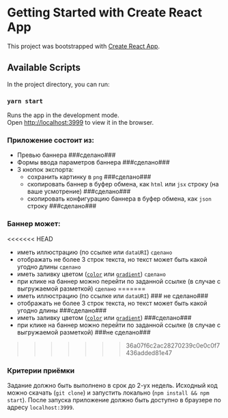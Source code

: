 # Getting Started with Create React App

This project was bootstrapped with [Create React App](https://github.com/facebook/create-react-app).

## Available Scripts

In the project directory, you can run:

### `yarn start`

Runs the app in the development mode.\
Open [http://localhost:3999](http://localhost:3000) to view it in the browser.


### Приложение состоит из:   
* Превью баннера ###сделано###
* Формы ввода параметров баннера ###сделано###
* 3 кнопок экспорта:
    * сохранить картинку в `png` ###сделано###
    * скопировать баннер в буфер обмена, как `html` или `jsx` строку (на ваше усмотрение) ###сделано###
    * скопировать конфигурацию баннера в буфер обмена, как `json` строку ###сделано###

### Баннер может:
<<<<<<< HEAD
* иметь иллюстрацию (по ссылке или `dataURI`) `сделано`
* отображать не более 3 строк текста, но текст может быть какой угодно длины `сделано`
* иметь заливку цветом ([`color`](https://developer.mozilla.org/ru/docs/Web/CSS/color_value) или [`gradient`](https://developer.mozilla.org/ru/docs/Web/CSS/gradient)) `сделано`
* при клике на баннер можно перейти по заданной ссылке (в случае с выгружаемой разметкой) `сделано`
=======
* иметь иллюстрацию (по ссылке или `dataURI`) ### не сделано###
* отображать не более 3 строк текста, но текст может быть какой угодно длины ###сделано###
* иметь заливку цветом ([`color`](https://developer.mozilla.org/ru/docs/Web/CSS/color_value) или [`gradient`](https://developer.mozilla.org/ru/docs/Web/CSS/gradient)) ###сделано###
* при клике на баннер можно перейти по заданной ссылке (в случае с выгружаемой разметкой) ###не сделано###
>>>>>>> 36a07f6c2ac28270239c0e0c0f7436added81e47

### Критерии приёмки
Задание должно быть выполнено в срок до 2-ух недель. Исходный код можно скачать (`git clone`) и запустить локально (`npm install && npm start`).
После запуска приложение должно быть доступно в браузере по адресу `localhost:3999`.
